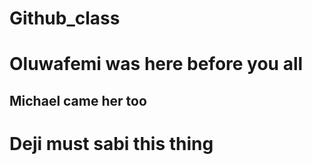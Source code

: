 # Github_class

# Oluwafemi was here before you all

## Michael came her too

# Deji must sabi this thing
